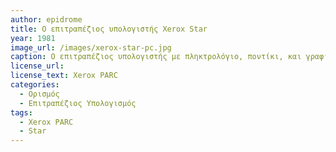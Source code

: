 ```yaml
---
author: epidrome
title: Ο επιτραπέζιος υπολογιστής Xerox Star
year: 1981
image_url: /images/xerox-star-pc.jpg
caption: Ο επιτραπέζιος υπολογιστής με πληκτρολόγιο, ποντίκι, και γραφική επιφάνεια εργασίας (παράθυρα, εικονίδια, φάκελοι) που δημιουργήθηκε από τη Xerox στα τέλη της δεκαετίας του 1970 λίγο διαφέρει από τον μοντέρνο επιτραπέζιο υπολογιστή.
license_url:
license_text: Xerox PARC
categories:
  - Ορισμός
  - Επιτραπέζιος Υπολογισμός
tags:
  - Xerox PARC
  - Star
---
```

